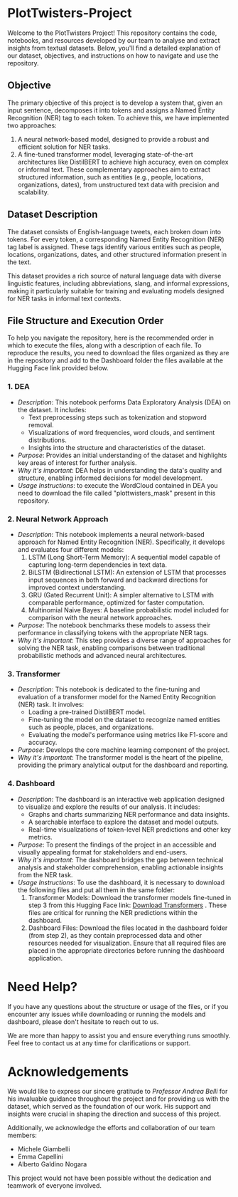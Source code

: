 # PlotTwisters-Project

Welcome to the PlotTwisters Project! This repository contains the code, notebooks, and resources developed by our team to analyse and extract insights from textual datasets. Below, you'll find a detailed explanation of our dataset, objectives, and instructions on how to navigate and use the repository.

## Objective
The primary objective of this project is to develop a system that, given an input sentence, decomposes it into tokens and assigns a Named Entity Recognition (NER) tag to each token. To achieve this, we have implemented two approaches:

1. A neural network-based model, designed to provide a robust and efficient solution for NER tasks.
2. A fine-tuned transformer model, leveraging state-of-the-art architectures like DistilBERT to achieve high accuracy, even on complex or informal text.
These complementary approaches aim to extract structured information, such as entities (e.g., people, locations, organizations, dates), from unstructured text data with precision and scalability.

## Dataset Description
The dataset consists of English-language tweets, each broken down into tokens. For every token, a corresponding Named Entity Recognition (NER) tag label is assigned. These tags identify various entities such as people, locations, organizations, dates, and other structured information present in the text.

This dataset provides a rich source of natural language data with diverse linguistic features, including abbreviations, slang, and informal expressions, making it particularly suitable for training and evaluating models designed for NER tasks in informal text contexts.


## File Structure and Execution Order
To help you navigate the repository, here is the recommended order in which to execute the files, along with a description of each file. To reproduce the results, you need to download the files organized as they are in the repository and add to the Dashboard folder the files available at the Hugging Face link provided below.

### 1. DEA
- *Description*: This notebook performs Data Exploratory Analysis (DEA) on the dataset. It includes:
   - Text preprocessing steps such as tokenization and stopword removal.
   - Visualizations of word frequencies, word clouds, and sentiment distributions.
   - Insights into the structure and characteristics of the dataset.
- *Purpose*: Provides an initial understanding of the dataset and highlights key areas of interest for further analysis.
- *Why it's important*: DEA helps in understanding the data's quality and structure, enabling informed decisions for model development.
- *Usage Instructions*: to execute the WordCloud contained in DEA you need to download the file called "plottwisters_mask" present in this repository. 


### 2. Neural Network Approach
- *Description*: This notebook implements a neural network-based approach for Named Entity Recognition (NER). Specifically, it develops and evaluates four different models:
    1. LSTM (Long Short-Term Memory): A sequential model capable of capturing long-term dependencies in text data.
    2. BiLSTM (Bidirectional LSTM): An extension of LSTM that processes input sequences in both forward and backward directions for improved context understanding.
    3. GRU (Gated Recurrent Unit): A simpler alternative to LSTM with comparable performance, optimized for faster computation.
    4. Multinomial Naive Bayes: A baseline probabilistic model included for comparison with the neural network approaches.
- *Purpose*: The notebook benchmarks these models to assess their performance in classifying tokens with the appropriate NER tags.
- *Why it's important*: This step provides a diverse range of approaches for solving the NER task, enabling comparisons between traditional probabilistic methods and advanced neural architectures.


### 3. Transformer
- *Description*: This notebook is dedicated to the fine-tuning and evaluation of a transformer model for the Named Entity Recognition (NER) task. It involves:
    - Loading a pre-trained DistilBERT model.
    - Fine-tuning the model on the dataset to recognize named entities such as people, places, and organizations.
    - Evaluating the model's performance using metrics like F1-score and accuracy.
- *Purpose*: Develops the core machine learning component of the project.
- *Why it's important*: The transformer model is the heart of the pipeline, providing the primary analytical output for the dashboard and reporting.

  
### 4. Dashboard
- *Description*: The dashboard is an interactive web application designed to visualize and explore the results of our analysis. It includes:
    - Graphs and charts summarizing NER performance and data insights.
    - A searchable interface to explore the dataset and model outputs.
    - Real-time visualizations of token-level NER predictions and other key metrics.
- *Purpose*: To present the findings of the project in an accessible and visually appealing format for stakeholders and end-users.
- *Why it's important*: The dashboard bridges the gap between technical analysis and stakeholder comprehension, enabling actionable insights from the NER task.
- *Usage Instructions*: To use the dashboard, it is necessary to download the following files and put all them in the same folder:
    1. Transformer Models: Download the transformer models fine-tuned in step 3 from this Hugging Face link: [Download Transformers](https://huggingface.co/Emma-Cap/Transformer/tree/main) . These files are critical for running the NER predictions within the dashboard.
    2. Dashboard Files: Download the files located in the dashboard folder (from step 2), as they contain preprocessed data and other resources needed for visualization.
Ensure that all required files are placed in the appropriate directories before running the dashboard application.


# Need Help?
If you have any questions about the structure or usage of the files, or if you encounter any issues while downloading or running the models and dashboard, please don't hesitate to reach out to us.

We are more than happy to assist you and ensure everything runs smoothly. Feel free to contact us at any time for clarifications or support.

# Acknowledgements
We would like to express our sincere gratitude to *Professor Andrea Belli* for his invaluable guidance throughout the project and for providing us with the dataset, which served as the foundation of our work. His support and insights were crucial in shaping the direction and success of this project.

Additionally, we acknowledge the efforts and collaboration of our team members:
- Michele Giambelli
- Emma Capellini
- Alberto Galdino Nogara

This project would not have been possible without the dedication and teamwork of everyone involved.
